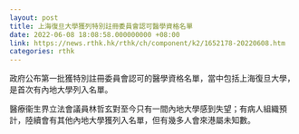 ```yaml
---
layout: post
title: 上海復旦大學獲列特別註冊委員會認可醫學資格名單
date: 2022-06-08 18:08:58.000000000 +08:00
link: https://news.rthk.hk/rthk/ch/component/k2/1652178-20220608.htm
categories: rthk
---
```


政府公布第一批獲特別註冊委員會認可的醫學資格名單，當中包括上海復旦大學，是首次有內地大學列入名單。

醫療衞生界立法會議員林哲玄對至今只有一間內地大學感到失望；有病人組織預計，陸續會有其他內地大學獲列入名單，但有幾多人會來港屬未知數。
